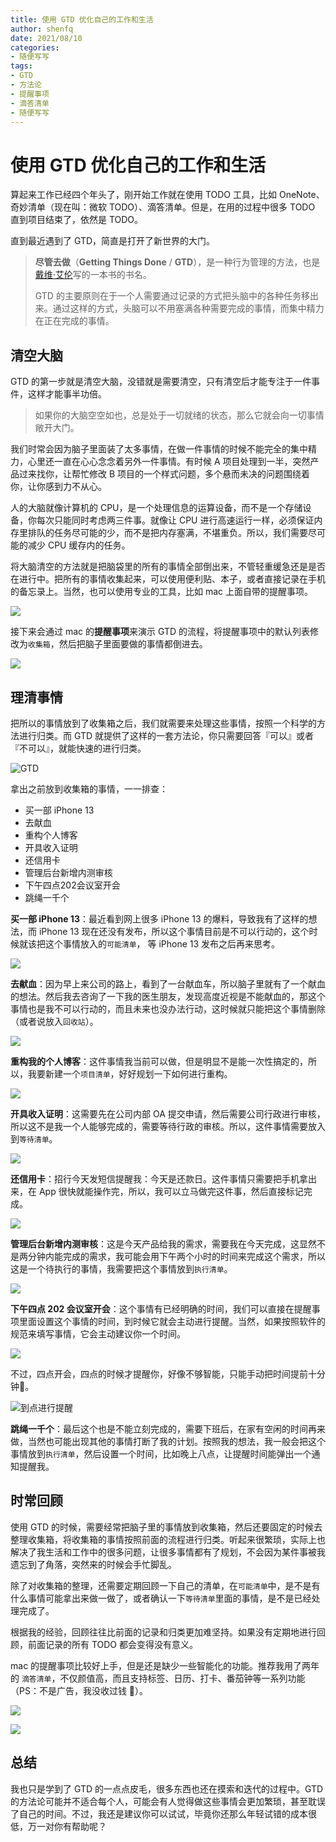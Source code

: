 ```yaml
---
title: 使用 GTD 优化自己的工作和生活
author: shenfq
date: 2021/08/10
categories:
- 随便写写
tags:
- GTD
- 方法论
- 提醒事项
- 滴答清单
- 随便写写
---
```


# 使用 GTD 优化自己的工作和生活

算起来工作已经四个年头了，刚开始工作就在使用 TODO 工具，比如 OneNote、奇妙清单（现在叫：微软 TODO）、滴答清单。但是，在用的过程中很多 TODO 直到项目结束了，依然是 TODO。

直到最近遇到了 GTD，简直是打开了新世界的大门。

> **尽管去做**（**Getting Things Done** / **GTD**），是一种行为管理的方法，也是[戴维·艾伦](https://zh.wikipedia.org/w/index.php?title=戴维·艾伦&action=edit&redlink=1)写的一本书的书名。
>
> GTD 的主要原则在于一个人需要通过记录的方式把头脑中的各种任务移出来。通过这样的方式，头脑可以不用塞满各种需要完成的事情，而集中精力在正在完成的事情。

## 清空大脑

GTD 的第一步就是清空大脑，没错就是需要清空，只有清空后才能专注于一件事件，这样才能事半功倍。

> 如果你的大脑空空如也，总是处于一切就绪的状态，那么它就会向一切事情敞开大门。

我们时常会因为脑子里面装了太多事情，在做一件事情的时候不能完全的集中精力，心里还一直在心心念念着另外一件事情。有时候 A 项目处理到一半，突然产品过来找你，让帮忙修改 B 项目的一个样式问题，多个悬而未决的问题围绕着你，让你感到力不从心。

人的大脑就像计算机的 CPU，是一个处理信息的运算设备，而不是一个存储设备，你每次只能同时考虑两三件事。就像让 CPU 进行高速运行一样，必须保证内存里排队的任务尽可能的少，而不是把内存塞满，不堪重负。所以，我们需要尽可能的减少 CPU 缓存内的任务。

将大脑清空的方法就是把脑袋里的所有的事情全部倒出来，不管轻重缓急还是是否在进行中。把所有的事情收集起来，可以使用便利贴、本子，或者直接记录在手机的备忘录上。当然，也可以使用专业的工具，比如 mac 上面自带的提醒事项。

![](https://file.shenfq.com/pic/20210810152004.png)

接下来会通过 mac 的**提醒事项**来演示 GTD 的流程，将提醒事项中的默认列表修改为`收集箱`，然后把脑子里面要做的事情都倒进去。

![](https://file.shenfq.com/pic/20210810164133.png)

## 理清事情

把所以的事情放到了收集箱之后，我们就需要来处理这些事情，按照一个科学的方法进行归类。而 GTD 就提供了这样的一套方法论，你只需要回答『可以』或者『不可以』，就能快速的进行归类。

![GTD](https://file.shenfq.com/pic/20210810165513.jpg)

拿出之前放到收集箱的事情，一一排查：

- 买一部 iPhone 13
- 去献血
- 重构个人博客
- 开具收入证明
- 还信用卡
- 管理后台新增内测审核
- 下午四点202会议室开会
- 跳绳一千个

**买一部 iPhone 13**：最近看到网上很多 iPhone 13 的爆料，导致我有了这样的想法，而 iPhone 13 现在还没有发布，所以这个事情目前是不可以行动的，这个时候就该把这个事情放入的`可能清单`， 等 iPhone 13 发布之后再来思考。

![](https://file.shenfq.com/pic/20210810165342.gif)

**去献血**：因为早上来公司的路上，看到了一台献血车，所以脑子里就有了一个献血的想法。然后我去咨询了一下我的医生朋友，发现高度近视是不能献血的，那这个事情也是我不可以行动的，而且未来也没办法行动，这时候就只能把这个事情删除（或者说放入`回收站`）。

![](https://file.shenfq.com/pic/20210810165216.png)

**重构我的个人博客**：这件事情我当前可以做，但是明显不是能一次性搞定的，所以，我要新建一个`项目清单`，好好规划一下如何进行重构。

![](https://file.shenfq.com/pic/20210810165149.png)

**开具收入证明**：这需要先在公司内部 OA 提交申请，然后需要公司行政进行审核，所以这不是我一个人能够完成的，需要等待行政的审核。所以，这件事情需要放入到`等待清单`。

![](https://file.shenfq.com/pic/20210810165933.gif)

**还信用卡**：招行今天发短信提醒我：今天是还款日。这件事情只需要把手机拿出来，在 App 很快就能操作完，所以，我可以立马做完这件事，然后直接标记完成。

![](https://file.shenfq.com/pic/20210810170602.gif)

**管理后台新增内测审核**：这是今天产品给我的需求，需要我在今天完成，这显然不是两分钟内能完成的需求，我可能会用下午两个小时的时间来完成这个需求，所以这是一个待执行的事情，我需要把这个事情放到`执行清单`。

![](https://file.shenfq.com/pic/20210810170823.gif)

**下午四点 202 会议室开会**：这个事情有已经明确的时间，我们可以直接在提醒事项里面设置这个事情的时间，到时候它就会主动进行提醒。当然，如果按照软件的规范来填写事情，它会主动建议你一个时间。

![](https://file.shenfq.com/pic/20210810171423.gif)

不过，四点开会，四点的时候才提醒你，好像不够智能，只能手动把时间提前十分钟🤔。

![到点进行提醒](https://file.shenfq.com/pic/20210810171106.png)

**跳绳一千个**：最后这个也是不能立刻完成的，需要下班后，在家有空闲的时间再来做，当然也可能出现其他的事情打断了我的计划。按照我的想法，我一般会把这个事情放到`执行清单`，然后设置一个时间，比如晚上八点，让提醒时间能弹出一个通知提醒我。

## 时常回顾

使用 GTD 的时候，需要经常把脑子里的事情放到收集箱，然后还要固定的时候去整理收集箱，将收集箱的事情按照前面的流程进行归类。听起来很繁琐，实际上也解决了我生活和工作中的很多问题，让很多事情都有了规划，不会因为某件事被我遗忘到了角落，突然来的时候会手忙脚乱。

除了对收集箱的整理，还需要定期回顾一下自己的清单，在`可能清单`中，是不是有什么事情可能拿出来做一做了，或者确认一下`等待清单`里面的事情，是不是已经处理完成了。

根据我的经验，回顾往往比前面的记录和归类更加难坚持。如果没有定期地进行回顾，前面记录的所有 TODO 都会变得没有意义。

mac 的提醒事项比较好上手，但是还是缺少一些智能化的功能。推荐我用了两年的 `滴答清单`，不仅颜值高，而且支持标签、日历、打卡、番茄钟等一系列功能（PS：不是广告，我没收过钱 🤣）。

![](https://file.shenfq.com/pic/20210810174431.png)

![](https://file.shenfq.com/pic/20210810174327.png)

## 总结

我也只是学到了 GTD 的一点点皮毛，很多东西也还在摸索和迭代的过程中。GTD 的方法论可能并不适合每个人，可能会有人觉得做这些事情会更加繁琐，甚至耽误了自己的时间。不过，我还是建议你可以试试，毕竟你还那么年轻试错的成本很低，万一对你有帮助呢？



